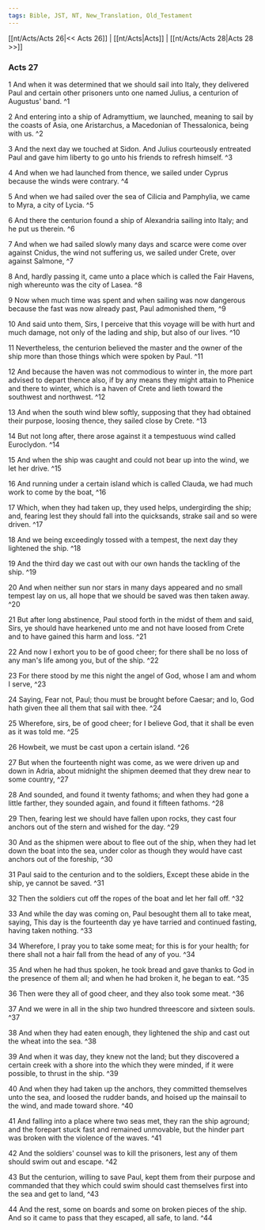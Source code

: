 ```yaml
---
tags: Bible, JST, NT, New_Translation, Old_Testament
---
```


[[nt/Acts/Acts 26|<< Acts 26]] | [[nt/Acts|Acts]] | [[nt/Acts/Acts 28|Acts 28 >>]]

### Acts 27

1 And when it was determined that we should sail into Italy, they delivered Paul and certain other prisoners unto one named Julius, a centurion of Augustus\' band.  ^1

2 And entering into a ship of Adramyttium, we launched, meaning to sail by the coasts of Asia, one Aristarchus, a Macedonian of Thessalonica, being with us.  ^2

3 And the next day we touched at Sidon. And Julius courteously entreated Paul and gave him liberty to go unto his friends to refresh himself.  ^3

4 And when we had launched from thence, we sailed under Cyprus because the winds were contrary.  ^4

5 And when we had sailed over the sea of Cilicia and Pamphylia, we came to Myra, a city of Lycia.  ^5

6 And there the centurion found a ship of Alexandria sailing into Italy; and he put us therein.  ^6

7 And when we had sailed slowly many days and scarce were come over against Cnidus, the wind not suffering us, we sailed under Crete, over against Salmone,  ^7

8 And, hardly passing it, came unto a place which is called the Fair Havens, nigh whereunto was the city of Lasea.  ^8

9 Now when much time was spent and when sailing was now dangerous because the fast was now already past, Paul admonished them,  ^9

10 And said unto them, Sirs, I perceive that this voyage will be with hurt and much damage, not only of the lading and ship, but also of our lives.  ^10

11 Nevertheless, the centurion believed the master and the owner of the ship more than those things which were spoken by Paul.  ^11

12 And because the haven was not commodious to winter in, the more part advised to depart thence also, if by any means they might attain to Phenice and there to winter, which is a haven of Crete and lieth toward the southwest and northwest.  ^12

13 And when the south wind blew softly, supposing that they had obtained their purpose, loosing thence, they sailed close by Crete.  ^13

14 But not long after, there arose against it a tempestuous wind called Euroclydon.  ^14

15 And when the ship was caught and could not bear up into the wind, we let her drive.  ^15

16 And running under a certain island which is called Clauda, we had much work to come by the boat,  ^16

17 Which, when they had taken up, they used helps, undergirding the ship; and, fearing lest they should fall into the quicksands, strake sail and so were driven.  ^17

18 And we being exceedingly tossed with a tempest, the next day they lightened the ship.  ^18

19 And the third day we cast out with our own hands the tackling of the ship.  ^19

20 And when neither sun nor stars in many days appeared and no small tempest lay on us, all hope that we should be saved was then taken away.  ^20

21 But after long abstinence, Paul stood forth in the midst of them and said, Sirs, ye should have hearkened unto me and not have loosed from Crete and to have gained this harm and loss.  ^21

22 And now I exhort you to be of good cheer; for there shall be no loss of any man\'s life among you, but of the ship.  ^22

23 For there stood by me this night the angel of God, whose I am and whom I serve,  ^23

24 Saying, Fear not, Paul; thou must be brought before Caesar; and lo, God hath given thee all them that sail with thee.  ^24

25 Wherefore, sirs, be of good cheer; for I believe God, that it shall be even as it was told me.  ^25

26 Howbeit, we must be cast upon a certain island.  ^26

27 But when the fourteenth night was come, as we were driven up and down in Adria, about midnight the shipmen deemed that they drew near to some country,  ^27

28 And sounded, and found it twenty fathoms; and when they had gone a little farther, they sounded again, and found it fifteen fathoms.  ^28

29 Then, fearing lest we should have fallen upon rocks, they cast four anchors out of the stern and wished for the day.  ^29

30 And as the shipmen were about to flee out of the ship, when they had let down the boat into the sea, under color as though they would have cast anchors out of the foreship,  ^30

31 Paul said to the centurion and to the soldiers, Except these abide in the ship, ye cannot be saved.  ^31

32 Then the soldiers cut off the ropes of the boat and let her fall off.  ^32

33 And while the day was coming on, Paul besought them all to take meat, saying, This day is the fourteenth day ye have tarried and continued fasting, having taken nothing.  ^33

34 Wherefore, I pray you to take some meat; for this is for your health; for there shall not a hair fall from the head of any of you.  ^34

35 And when he had thus spoken, he took bread and gave thanks to God in the presence of them all; and when he had broken it, he began to eat.  ^35

36 Then were they all of good cheer, and they also took some meat.  ^36

37 And we were in all in the ship two hundred threescore and sixteen souls.  ^37

38 And when they had eaten enough, they lightened the ship and cast out the wheat into the sea.  ^38

39 And when it was day, they knew not the land; but they discovered a certain creek with a shore into the which they were minded, if it were possible, to thrust in the ship.  ^39

40 And when they had taken up the anchors, they committed themselves unto the sea, and loosed the rudder bands, and hoised up the mainsail to the wind, and made toward shore.  ^40

41 And falling into a place where two seas met, they ran the ship aground; and the forepart stuck fast and remained unmovable, but the hinder part was broken with the violence of the waves.  ^41

42 And the soldiers\' counsel was to kill the prisoners, lest any of them should swim out and escape.  ^42

43 But the centurion, willing to save Paul, kept them from their purpose and commanded that they which could swim should cast themselves first into the sea and get to land,  ^43

44 And the rest, some on boards and some on broken pieces of the ship. And so it came to pass that they escaped, all safe, to land.  ^44

 
